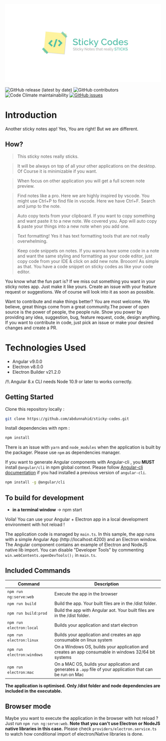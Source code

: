 ![Sticky Codes](https://github.com/abdunnahid/sticky-codes/blob/dev/src/assets/sticky-codes-cover.jpg)

![GitHub release (latest by date)](https://img.shields.io/github/v/release/abdunnahid/sticky-codes)
![GitHub contributors](https://img.shields.io/github/contributors/abdunnahid/sticky-codes)
![Code Climate maintainability](https://img.shields.io/codeclimate/maintainability/abdunnahid/sticky-codes)
[![GitHub issues](https://img.shields.io/github/issues/abdunnahid/sticky-codes)](https://github.com/abdunnahid/sticky-codes/issues)

# Introduction
Another sticky notes app!
Yes, You are right! But we are different.

## How?

> This sticky notes really sticks.

> It will be always on top of all your other applications on the desktop. Of Course it is minimizable if you want.

> When focus on other application you will get a full screen note preview. 

> Find notes like a pro. Here we are highly inspired by vscode. You might use Ctrl+P to find file in vscode. Here we have Ctrl+F. Search and jump to the note.

> Auto copy texts from your clipboard. If you want to copy something and want paste it to a new note. We covered you. App will auto copy & paste your things into a new note when you add one.

> Text formatting! Yes it has text formatting tools that are not really overwhelming. 

> Keep code snippets on notes. If you wanna have some code in a note and want the same styling and formatting as your code editor, just copy code from your IDE & click on add new note. Brooom! As simple as that. You have a code snippet on sticky codes as like your code editor. 

You know what the fun part is? If we miss out something you want in your sticky notes app. Just make it like yours. Create an issue with your feature request or suggestions. We of course will look into it as soon as possible.

Want to contribute and make things better? You are most welcome. We believe, great things come from a great community.The power of open source is the power of people, the people rule. Show you power by providing any idea, suggestion, bug, feature request, code, design anything. If you want to contribute in code, just pick an issue or make your desired changes and create a PR.

# Technologies Used

- Angular v9.0.0
- Electron v8.0.0
- Electron Builder v21.2.0

/!\ Angular 8.x CLI needs Node 10.9 or later to works correctly.

## Getting Started

Clone this repository locally :

``` bash
git clone https://github.com/abdunnahid/sticky-codes.git
```

Install dependencies with npm :

``` bash
npm install
```

There is an issue with `yarn` and `node_modules` when the application is built by the packager. Please use `npm` as dependencies manager.


If you want to generate Angular components with Angular-cli , you **MUST** install `@angular/cli` in npm global context.
Please follow [Angular-cli documentation](https://github.com/angular/angular-cli) if you had installed a previous version of `angular-cli`.

``` bash
npm install -g @angular/cli
```

## To build for development

- **in a terminal window** -> npm start

Voila! You can use your Angular + Electron app in a local development environment with hot reload !

The application code is managed by `main.ts`. In this sample, the app runs with a simple Angular App (http://localhost:4200) and an Electron window.
The Angular component contains an example of Electron and NodeJS native lib import.
You can disable "Developer Tools" by commenting `win.webContents.openDevTools();` in `main.ts`.

## Included Commands

|Command|Description|
|--|--|
|`npm run ng:serve:web`| Execute the app in the browser |
|`npm run build`| Build the app. Your built files are in the /dist folder. |
|`npm run build:prod`| Build the app with Angular aot. Your built files are in the /dist folder. |
|`npm run electron:local`| Builds your application and start electron
|`npm run electron:linux`| Builds your application and creates an app consumable on linux system |
|`npm run electron:windows`| On a Windows OS, builds your application and creates an app consumable in windows 32/64 bit systems |
|`npm run electron:mac`|  On a MAC OS, builds your application and generates a `.app` file of your application that can be run on Mac |

**The application is optimised. Only /dist folder and node dependencies are included in the executable.**


## Browser mode

Maybe you want to execute the application in the browser with hot reload ? Just run `npm run ng:serve:web`.
**Note that you can't use Electron or NodeJS native libraries in this case.** Please check `providers/electron.service.ts` to watch how conditional import of electron/Native libraries is done.
